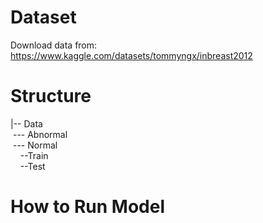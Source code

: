 # Dataset
Download data from: https://www.kaggle.com/datasets/tommyngx/inbreast2012

# Structure  
|-- Data  
&nbsp;--- Abnormal  
&nbsp;--- Normal  
&nbsp;&nbsp;&nbsp;&nbsp;--Train  
&nbsp;&nbsp;&nbsp;&nbsp;--Test  

# How to Run Model

